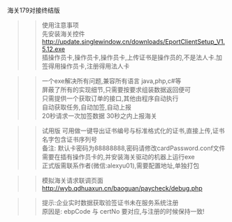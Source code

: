 海关179对接终结版
>>使用注意事项<br/>
先安装海关控件<br/>
http://update.singlewindow.cn/downloads/EportClientSetup_V1.5.12.exe<br/>
插操作员卡,操作员卡,操作员卡,上传证书是操作员的,不是法人卡.加签得用操作员卡,注册得用法人卡<br/>

>>一个exe解决所有问题,兼容所有语言 java,php,c#等<br/>
屏蔽了所有的实现细节,只需要按要求组装数据返回便可<br/>
只需提供一个获取订单的接口,其他由程序自动执行<br/>
自动获取任务,自动加签,自动上报<br/>
20秒请求一次加签数据 30秒之内上报海关<br/>

>>试用版
可用做一键导出证书编号与标准格式化的证书,直接上传,证书名字包含证书序列号<br/>
备注: 默认卡密码为88888888,密码请修改cardPassword.conf文件<br/>
需要在插有操作员卡的,并安装海关驱动的机器上运行exe<br/>
正式版需联系作者(微信:alexyu01),需要配置地址,单独打包<br/>

>>模拟海关请求联调页面<br/>
http://wyb.qdhuaxun.cn/baoguan/paycheck/debug.php<br/>

>>提示:企业实时数据获取验签证书未在服务系统注册<br/>
原因是: ebpCode 与 certNo 要对应,与注册的时候保持一致!
